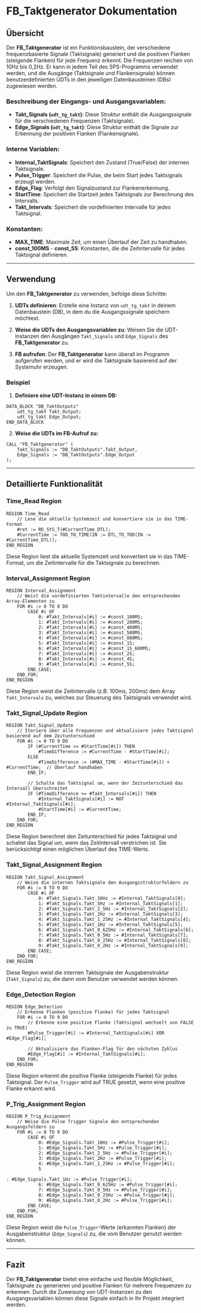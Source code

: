 # FB_Taktgenerator Dokumentation

## Übersicht

Der **FB_Taktgenerator** ist ein Funktionsbaustein, der verschiedene frequenzbasierte Signale (Taktsignale) generiert und die positiven Flanken (steigende Flanken) für jede Frequenz erkennt. Die Frequenzen reichen von 10Hz bis 0,2Hz. Er kann in jedem Teil des SPS-Programms verwendet werden, und die Ausgänge (Taktsignale und Flankensignale) können benutzerdefinierten UDTs in den jeweiligen Datenbausteinen (DBs) zugewiesen werden.

### Beschreibung der Eingangs- und Ausgangsvariablen:

- **Takt_Signals (`udt_tg_takt`)**: Diese Struktur enthält die Ausgangssignale für die verschiedenen Frequenzen (Taktsignale).
- **Edge_Signals (`udt_tg_takt`)**: Diese Struktur enthält die Signale zur Erkennung der positiven Flanken (Flankensignale).

### Interne Variablen:

- **Internal_TaktSignals**: Speichert den Zustand (True/False) der internen Taktsignale.
- **Pulse_Trigger**: Speichert die Pulse, die beim Start jedes Taktsignals erzeugt werden.
- **Edge_Flag**: Verfolgt den Signalzustand zur Flankenerkennung.
- **StartTime**: Speichert die Startzeit jedes Taktsignals zur Berechnung des Intervalls.
- **Takt_Intervals**: Speichert die vordefinierten Intervalle für jedes Taktsignal.

### Konstanten:

- **MAX_TIME**: Maximale Zeit, um einen Überlauf der Zeit zu handhaben.
- **const_100MS** - **const_5S**: Konstanten, die die Zeitintervalle für jedes Taktsignal definieren.

---

## Verwendung

Um den **FB_Taktgenerator** zu verwenden, befolge diese Schritte:

1. **UDTs definieren**: Erstelle eine Instanz von `udt_tg_takt` in deinem Datenbaustein (DB), in dem du die Ausgangssignale speichern möchtest.
   
2. **Weise die UDTs den Ausgangsvariablen zu**: Weisen Sie die UDT-Instanzen den Ausgängen `Takt_Signals` und `Edge_Signals` des **FB_Taktgenerator** zu.

3. **FB aufrufen**: Der **FB_Taktgenerator** kann überall im Programm aufgerufen werden, und er wird die Taktsignale basierend auf der Systemuhr erzeugen.

### Beispiel

1. **Definiere eine UDT-Instanz in einem DB:**

```plc
DATA_BLOCK "DB_TaktOutputs"
    udt_tg_takt Takt_Output;
    udt_tg_takt Edge_Output;
END_DATA_BLOCK
```

2. **Weise die UDTs im FB-Aufruf zu:**

```plc
CALL "FB_Taktgenerator" (
    Takt_Signals := "DB_TaktOutputs".Takt_Output,
    Edge_Signals := "DB_TaktOutputs".Edge_Output
);
```

---

## Detaillierte Funktionalität

### Time_Read Region

```plc
REGION Time_Read
    // Lese die aktuelle Systemzeit und konvertiere sie in das TIME-Format
    #ret := RD_SYS_T(#CurrentTime_DTL);
    #CurrentTime := TOD_TO_TIME(IN := DTL_TO_TOD(IN := #CurrentTime_DTL));
END_REGION
```

Diese Region liest die aktuelle Systemzeit und konvertiert sie in das TIME-Format, um die Zeitintervalle für die Taktsignale zu berechnen.

### Interval_Assignment Region

```plc
REGION Interval_Assignment
    // Weist die vordefinierten Taktintervalle den entsprechenden Array-Elementen zu
    FOR #i := 0 TO 9 DO
        CASE #i OF
            0: #Takt_Intervals[#i] := #const_100MS;
            1: #Takt_Intervals[#i] := #const_200MS;
            2: #Takt_Intervals[#i] := #const_400MS;
            3: #Takt_Intervals[#i] := #const_500MS;
            4: #Takt_Intervals[#i] := #const_800MS;
            5: #Takt_Intervals[#i] := #const_1S;
            6: #Takt_Intervals[#i] := #const_1S_600MS;
            7: #Takt_Intervals[#i] := #const_2S;
            8: #Takt_Intervals[#i] := #const_4S;
            9: #Takt_Intervals[#i] := #const_5S;
        END_CASE;
    END_FOR;
END_REGION
```

Diese Region weist die Zeitintervalle (z.B. 100ms, 200ms) dem Array `Takt_Intervals` zu, welches zur Steuerung des Taktsignals verwendet wird.

### Takt_Signal_Update Region

```plc
REGION Takt_Signal_Update
    // Iteriere über alle Frequenzen und aktualisiere jedes Taktsignal basierend auf dem Zeitunterschied
    FOR #i := 0 TO 9 DO
        IF (#CurrentTime >= #StartTime[#i]) THEN
            #TimeDifference := #CurrentTime - #StartTime[#i];
        ELSE
            #TimeDifference := (#MAX_TIME - #StartTime[#i]) + #CurrentTime;  // Überlauf handhaben
        END_IF;

        // Schalte das Taktsignal um, wenn der Zeitunterschied das Intervall überschreitet
        IF (#TimeDifference >= #Takt_Intervals[#i]) THEN
            #Internal_TaktSignals[#i] := NOT #Internal_TaktSignals[#i];
            #StartTime[#i] := #CurrentTime;
        END_IF;
    END_FOR;
END_REGION
```

Diese Region berechnet den Zeitunterschied für jedes Taktsignal und schaltet das Signal um, wenn das Zeitintervall verstrichen ist. Sie berücksichtigt einen möglichen Überlauf des TIME-Werts.

### Takt_Signal_Assignment Region

```plc
REGION Takt_Signal_Assignment
    // Weise die internen Taktsignale den Ausgangsstrukturfeldern zu
    FOR #i := 0 TO 9 DO
        CASE #i OF
            0: #Takt_Signals.Takt_10Hz := #Internal_TaktSignals[0];
            1: #Takt_Signals.Takt_5Hz := #Internal_TaktSignals[1];
            2: #Takt_Signals.Takt_2_5Hz := #Internal_TaktSignals[2];
            3: #Takt_Signals.Takt_2Hz := #Internal_TaktSignals[3];
            4: #Takt_Signals.Takt_1_25Hz := #Internal_TaktSignals[4];
            5: #Takt_Signals.Takt_1Hz := #Internal_TaktSignals[5];
            6: #Takt_Signals.Takt_0_625Hz := #Internal_TaktSignals[6];
            7: #Takt_Signals.Takt_0_5Hz := #Internal_TaktSignals[7];
            8: #Takt_Signals.Takt_0_25Hz := #Internal_TaktSignals[8];
            9: #Takt_Signals.Takt_0_2Hz := #Internal_TaktSignals[9];
        END_CASE;
    END_FOR;
END_REGION
```

Diese Region weist die internen Taktsignale der Ausgabenstruktur (`Takt_Signals`) zu, die dann vom Benutzer verwendet werden können.

### Edge_Detection Region

```plc
REGION Edge_Detection
    // Erkenne Flanken (positive Flanke) für jedes Taktsignal
    FOR #i := 0 TO 9 DO
        // Erkenne eine positive Flanke (Taktsignal wechselt von FALSE zu TRUE)
        #Pulse_Trigger[#i] := #Internal_TaktSignals[#i] XOR #Edge_Flag[#i];

        // Aktualisiere das Flanken-Flag für den nächsten Zyklus
        #Edge_Flag[#i] := #Internal_TaktSignals[#i];
    END_FOR;
END_REGION
```

Diese Region erkennt die positive Flanke (steigende Flanke) für jedes Taktsignal. Der `Pulse_Trigger` wird auf TRUE gesetzt, wenn eine positive Flanke erkannt wird.

### P_Trig_Assignment Region

```plc
REGION P_Trig_Assignment
    // Weise die Pulse Trigger Signale den entsprechenden Ausgangsfeldern zu
    FOR #i := 0 TO 9 DO
        CASE #i OF
            0: #Edge_Signals.Takt_10Hz := #Pulse_Trigger[#i];
            1: #Edge_Signals.Takt_5Hz := #Pulse_Trigger[#i];
            2: #Edge_Signals.Takt_2_5Hz := #Pulse_Trigger[#i];
            3: #Edge_Signals.Takt_2Hz := #Pulse_Trigger[#i];
            4: #Edge_Signals.Takt_1_25Hz := #Pulse_Trigger[#i];
            5

: #Edge_Signals.Takt_1Hz := #Pulse_Trigger[#i];
            6: #Edge_Signals.Takt_0_625Hz := #Pulse_Trigger[#i];
            7: #Edge_Signals.Takt_0_5Hz := #Pulse_Trigger[#i];
            8: #Edge_Signals.Takt_0_25Hz := #Pulse_Trigger[#i];
            9: #Edge_Signals.Takt_0_2Hz := #Pulse_Trigger[#i];
        END_CASE;
    END_FOR;
END_REGION
```

Diese Region weist die `Pulse_Trigger`-Werte (erkannten Flanken) der Ausgabenstruktur (`Edge_Signals`) zu, die vom Benutzer genutzt werden können.

---

## Fazit

Der **FB_Taktgenerator** bietet eine einfache und flexible Möglichkeit, Taktsignale zu generieren und positive Flanken für mehrere Frequenzen zu erkennen. Durch die Zuweisung von UDT-Instanzen zu den Ausgangsvariablen können diese Signale einfach in Ihr Projekt integriert werden.